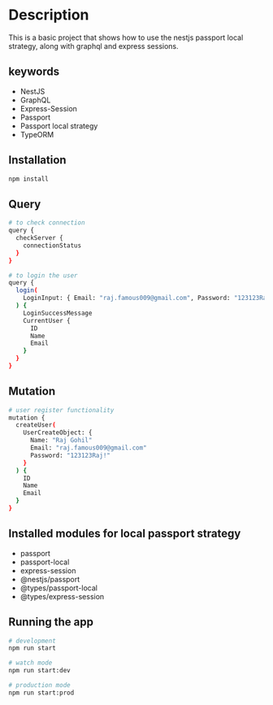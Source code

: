# Description

This is a basic project that shows how to use the nestjs passport local strategy, along with graphql and express sessions.

## keywords

* NestJS
* GraphQL
* Express-Session
* Passport
* Passport local strategy
* TypeORM

## Installation

```bash
npm install
```

## Query

```bash
# to check connection
query {
  checkServer {
    connectionStatus
  }
}

# to login the user
query {
  login(
    LoginInput: { Email: "raj.famous009@gmail.com", Password: "123123Raj!" }
  ) {
    LoginSuccessMessage
    CurrentUser {
      ID
      Name
      Email
    }
  }
}

```

## Mutation

```bash
# user register functionality
mutation {
  createUser(
    UserCreateObject: {
      Name: "Raj Gohil"
      Email: "raj.famous009@gmail.com"
      Password: "123123Raj!"
    }
  ) {
    ID
    Name
    Email
  }
}

```

## Installed modules for local passport strategy

* passport
* passport-local
* express-session
* @nestjs/passport
* @types/passport-local
* @types/express-session

## Running the app

```bash
# development
npm run start

# watch mode
npm run start:dev

# production mode
npm run start:prod
```
